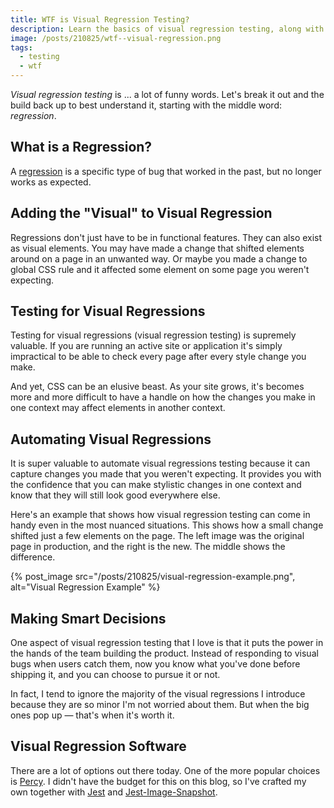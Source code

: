 ```yaml
---
title: WTF is Visual Regression Testing?
description: Learn the basics of visual regression testing, along with resources for implementing the practice in your projects.
image: /posts/210825/wtf--visual-regression.png
tags:
  - testing
  - wtf
---
```


_Visual regression testing_ is ... a lot of funny words. Let's break it out and the build back up to best understand it, starting with the middle word: _regression_.

## What is a Regression?

A [regression](/posts/wtf-is-regression/) is a specific type of bug that worked in the past, but no longer works as expected.

## Adding the "Visual" to Visual Regression

Regressions don't just have to be in functional features. They can also exist as visual elements. You may have made a change that shifted elements around on a page in an unwanted way. Or maybe you made a change to global CSS rule and it affected some element on some page you weren't expecting.

## Testing for Visual Regressions

Testing for visual regressions (visual regression testing) is supremely valuable. If you are running an active site or application it's simply impractical to be able to check every page after every style change you make.

And yet, CSS can be an elusive beast. As your site grows, it's becomes more and more difficult to have a handle on how the changes you make in one context may affect elements in another context.

## Automating Visual Regressions

It is super valuable to automate visual regressions testing because it can capture changes you made that you weren't expecting. It provides you with the confidence that you can make stylistic changes in one context and know that they will still look good everywhere else.

Here's an example that shows how visual regression testing can come in handy even in the most nuanced situations. This shows how a small change shifted just a few elements on the page. The left image was the original page in production, and the right is the new. The middle shows the difference.

{% post_image
    src="/posts/210825/visual-regression-example.png",
    alt="Visual Regression Example" %}

## Making Smart Decisions

One aspect of visual regression testing that I love is that it puts the power in the hands of the team building the product. Instead of responding to visual bugs when users catch them, now you know what you've done before shipping it, and you can choose to pursue it or not.

In fact, I tend to ignore the majority of the visual regressions I introduce because they are so minor I'm not worried about them. But when the big ones pop up — that's when it's worth it.

## Visual Regression Software

There are a lot of options out there today. One of the more popular choices is [Percy](https://www.browserstack.com/percy). I didn't have the budget for this on this blog, so I've crafted my own together with [Jest](/posts/wtf-is-jest/) and [Jest-Image-Snapshot](https://github.com/americanexpress/jest-image-snapshot).
